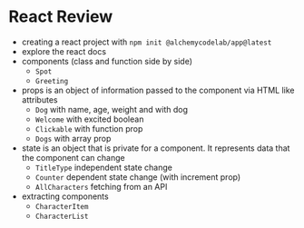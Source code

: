 # React Review

* creating a react project with `npm init @alchemycodelab/app@latest`
* explore the react docs
* components (class and function side by side)
  * `Spot`
  * `Greeting`
* props is an object of information passed to the component via HTML like attributes
  * `Dog` with name, age, weight and with dog
  * `Welcome` with excited boolean
  * `Clickable` with function prop
  * `Dogs` with array prop
* state is an object that is private for a component. It represents data that the component can change
  * `TitleType` independent state change
  * `Counter` dependent state change (with increment prop)
  * `AllCharacters` fetching from an API
* extracting components
  * `CharacterItem`
  * `CharacterList`
